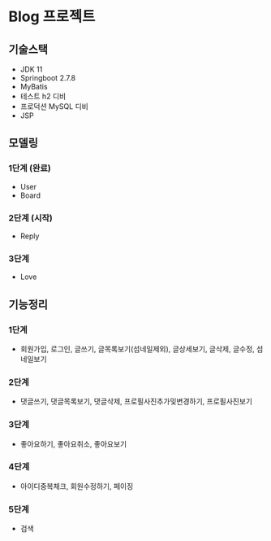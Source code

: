 # Blog 프로젝트

## 기술스택
- JDK 11
- Springboot 2.7.8
- MyBatis
- 테스트 h2 디비
- 프로덕션 MySQL 디비
- JSP

## 모델링
### 1단계 (완료)
- User
- Board
### 2단계 (시작)
- Reply
### 3단계
- Love

## 기능정리
### 1단계
- 회원가입, 로그인, 글쓰기, 글목록보기(섬네일제외), 글상세보기, 글삭제, 글수정, 섬네일보기
### 2단계
- 댓글쓰기, 댓글목록보기, 댓글삭제, 프로필사진추가및변경하기, 프로필사진보기
### 3단계
- 좋아요하기, 좋아요취소, 좋아요보기
### 4단계
- 아이디중복체크, 회원수정하기, 페이징
### 5단계
- 검색